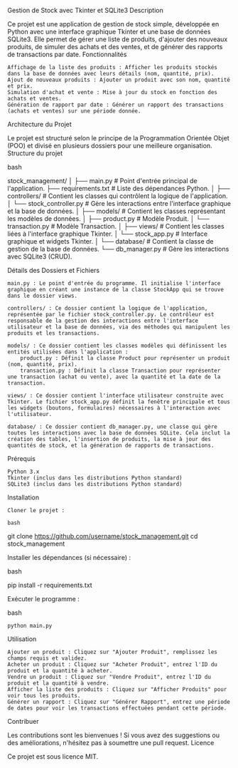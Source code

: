 Gestion de Stock avec Tkinter et SQLite3
Description

Ce projet est une application de gestion de stock simple, développée en Python avec une interface graphique Tkinter et une base de données SQLite3. Elle permet de gérer une liste de produits, d'ajouter des nouveaux produits, de simuler des achats et des ventes, et de générer des rapports de transactions par date.
Fonctionnalités

    Affichage de la liste des produits : Afficher les produits stockés dans la base de données avec leurs détails (nom, quantité, prix).
    Ajout de nouveaux produits : Ajouter un produit avec son nom, quantité et prix.
    Simulation d'achat et vente : Mise à jour du stock en fonction des achats et ventes.
    Génération de rapport par date : Générer un rapport des transactions (achats et ventes) sur une période donnée.

Architecture du Projet

Le projet est structuré selon le principe de la Programmation Orientée Objet (POO) et divisé en plusieurs dossiers pour une meilleure organisation.
Structure du projet

bash

stock_management/
│
├── main.py                # Point d'entrée principal de l'application.
├── requirements.txt       # Liste des dépendances Python.
│
├── controllers/           # Contient les classes qui contrôlent la logique de l'application.
│   └── stock_controller.py # Gère les interactions entre l'interface graphique et la base de données.
│
├── models/                # Contient les classes représentant les modèles de données.
│   ├── product.py         # Modèle Produit.
│   └── transaction.py     # Modèle Transaction.
│
├── views/                 # Contient les classes liées à l'interface graphique Tkinter.
│   └── stock_app.py       # Interface graphique et widgets Tkinter.
│
└── database/              # Contient la classe de gestion de la base de données.
    └── db_manager.py      # Gère les interactions avec SQLite3 (CRUD).

Détails des Dossiers et Fichiers

    main.py : Le point d'entrée du programme. Il initialise l'interface graphique en créant une instance de la classe StockApp qui se trouve dans le dossier views.

    controllers/ : Ce dossier contient la logique de l'application, représentée par le fichier stock_controller.py. Le contrôleur est responsable de la gestion des interactions entre l'interface utilisateur et la base de données, via des méthodes qui manipulent les produits et les transactions.

    models/ : Ce dossier contient les classes modèles qui définissent les entités utilisées dans l'application :
        product.py : Définit la classe Product pour représenter un produit (nom, quantité, prix).
        transaction.py : Définit la classe Transaction pour représenter une transaction (achat ou vente), avec la quantité et la date de la transaction.

    views/ : Ce dossier contient l'interface utilisateur construite avec Tkinter. Le fichier stock_app.py définit la fenêtre principale et tous les widgets (boutons, formulaires) nécessaires à l'interaction avec l'utilisateur.

    database/ : Ce dossier contient db_manager.py, une classe qui gère toutes les interactions avec la base de données SQLite. Cela inclut la création des tables, l'insertion de produits, la mise à jour des quantités de stock, et la génération de rapports de transactions.

Prérequis

    Python 3.x
    Tkinter (inclus dans les distributions Python standard)
    SQLite3 (inclus dans les distributions Python standard)

Installation

    Cloner le projet :

    bash

git clone https://github.com/username/stock_management.git
cd stock_management

Installer les dépendances (si nécessaire) :

bash

pip install -r requirements.txt

Exécuter le programme :

bash

    python main.py

Utilisation

    Ajouter un produit : Cliquez sur "Ajouter Produit", remplissez les champs requis et validez.
    Acheter un produit : Cliquez sur "Acheter Produit", entrez l'ID du produit et la quantité à acheter.
    Vendre un produit : Cliquez sur "Vendre Produit", entrez l'ID du produit et la quantité à vendre.
    Afficher la liste des produits : Cliquez sur "Afficher Produits" pour voir tous les produits.
    Générer un rapport : Cliquez sur "Générer Rapport", entrez une période de dates pour voir les transactions effectuées pendant cette période.

Contribuer

Les contributions sont les bienvenues ! Si vous avez des suggestions ou des améliorations, n'hésitez pas à soumettre une pull request.
Licence

Ce projet est sous licence MIT.